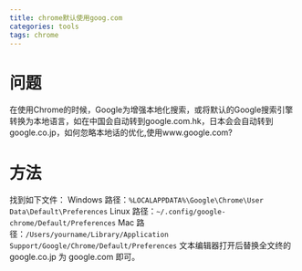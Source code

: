```yaml
---
title: chrome默认使用goog.com
categories: tools
tags: chrome
---
```


# 问题

在使用Chrome的时候，Google为增强本地化搜索，或将默认的Google搜索引擎转换为本地语言，如在中国会自动转到google.com.hk，日本会会自动转到google.co.jp，如何忽略本地话的优化,使用www.google.com?

# 方法

找到如下文件： 
Windows 路径：`%LOCALAPPDATA%\Google\Chrome\User Data\Default\Preferences` 
Linux 路径：`~/.config/google-chrome/Default/Preferences`
Mac 路径：`/Users/yourname/Library/Application Support/Google/Chrome/Default/Preferences`
文本编辑器打开后替换全文终的 google.co.jp 为 google.com 即可。 
